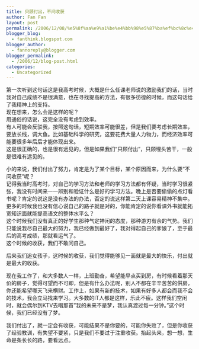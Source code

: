 ```yaml
---
title: 只顾付出，不问收获
author: Fan Fan
layout: post
permalink: /2006/12/08/%e5%8f%aa%e9%a1%be%e4%bb%98%e5%87%ba%ef%bc%8c%e4%b8%8d%e9%97%ae%e6%94%b6%e8%8e%b7/
blogger_blog:
  - fanthink.blogspot.com
blogger_author:
  - fannoreply@blogger.com
blogger_permalink:
  - /2006/12/blog-post.html
categories:
  - Uncategorized
---
```

第一次听到这句话这是我高考时候，大概是什么任课老师说的激励我们的话，当时我对自己成绩不是很满意，也在寻找提高的方法，有很多彷徨的时候，而这句话给了我精神上的支持。  
现在想来，怎么会是这样的呢？  
用通俗的话说，这完全没有考虑到效率。  
有人可能会反驳我，按照这句话，短期效率可能很差，但是我们要考虑长期效率，要放长线，调大鱼。比如基础科学的研究，这要花费大量人力物力，而经济效率可能要很多年后后才能体现出来。  
这是很正确的，也是很有远见的，但是如果我们“只顾付出”，只顾埋头苦干，一般是很难有远见的。

小的来说，我们付出了努力，肯定是为了某个目标，某个原因而来，为什么要“不问收获”呢？  
记得我当时高考时，对自己的学习方法和老师的学习方法都有怀疑，当时学习很紧张，我没有时间来一一辨别和验证什么是好的学习方法。晚上是否要偷偷的点灯看书呢？肯定的说这是没有办法的办法，否定的说这样第二天上课容易精神不集中。更多的时候我也没有信心说自己的路子就是对的，你能肯定的说你看课外书就能拓宽知识面就能提高语文的整体水平么？  
这个时候我们没有真正的好学生那种气定神闲的态度，那种游刃有余的气势。我们只能说我尽自己最大的努力，我已经做到最好了，我对得起自己的爹娘了，至于最后的高考成绩，那就看运气了。  
这个时候的收获，我们不敢问自己。

后来我们追女孩子，这时候的收获，我们觉得能够见一面就是最大的快乐，付出就是最大的收获。

现在我工作了，和大多数人一样，上班勤奋，希望能早点买到房，有时候看着那天价的房子，觉得可望而不可即，但是有什么办法呢，别人不都在辛辛苦苦的供房，你还能希望哪天飞来横财。工作上，如果有新的技术，如果有好多人都会而我不会的技术，我会立马找来学习。大多数的IT人都是这样，乐此不疲。这样我们空闲时，就会偶尔到KTV去唱那首”我的未来不是梦，我认真渡过每一分钟。&#8221;这个时候，我们已经没有了梦。

我们付出了，就一定会有收获，可能结果不是你要的，可能你失败了，但是你收获了经验教训，有失望不要紧，只是我们不要过于注重收获。抬起头来，想一想，生命是条长长的路，要看远点。